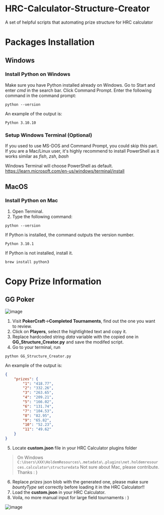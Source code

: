 # HRC-Calculator-Structure-Creator
A set of helpful scripts that automating prize structure for HRC calculator

# Packages Installation

## Windows
### Install Python on Windows
Make sure you have Python installed already on Windows. Go to Start and enter _cmd_ in the search bar. Click Command Prompt. Enter the following command in the command prompt:
```
python --version
```
An example of the output is:
```
Python 3.10.10
```

### Setup Windows Terminal (Optional)
If you used to use MS-DOS and Command Prompt, you could skip this part. If you are a Mac/Linux user, it's highly recommend to install PowerShell as it works similar as _fish_, _zsh_, _bash_

Windows Terminal will choose PowerShell as default. 
https://learn.microsoft.com/en-us/windows/terminal/install


## MacOS
### Install Python on Mac

1. Open Terminal.
2. Type the following command:
```
python --version
```
If Python is installed, the command outputs the version number.
```
Python 3.10.1
```
If Python is not installed, install it.
```
brew install python3
```

# Copy Prize Information

## GG Poker

![image](https://github.com/user-attachments/assets/7fbbb7d0-3508-46fd-8d22-3899083e960a)

1. Visit **PokerCraft**->**Completed Tournaments**, find out the one you want to review.
2. Click on **Players**, select the hightlighted text and copy it.
3. Replace hardcoded string _data_ variable with the copied one in __GG_Structure_Creator.py__ and save the modifed script.
4. Go to your terminal, run
```
python GG_Structure_Creator.py
```
An example of the output is:
```json
{
    "prizes": {
        "1": "418.77",
        "2": "332.26",
        "3": "263.65",
        "4": "209.21",
        "5": "166.02",
        "6": "131.74",
        "7": "104.53",
        "8": "82.95",
        "9": "65.82",
        "10": "52.23",
        "11": "49.62"
    }
}
```
5. Locate **custom.json** file in your HRC Calculator plugins folder
> On Windows ```C:\Users\XXX\HoldemResources\.metadata\.plugins\net.holdemresources.calculator\structuredata```
Not sure about Mac, please contribute. Thanks : )
6. Replace _prizes_ json blob with the generated one, please make sure _bountyType_ set correctly before loading it in the HRC Calculator!!
7. Load the **custom.json** in your HRC Calculator.
8. Voila, no more manual input for large field tournaments : )

![image](https://github.com/user-attachments/assets/78180153-e52b-4649-8649-dcb33cef8187)

